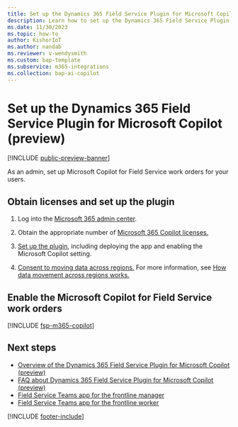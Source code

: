 ```yaml
---
title: Set up the Dynamics 365 Field Service Plugin for Microsoft Copilot (preview)
description: Learn how to set up the Dynamics 365 Field Service Plugin for Microsoft Copilot.
ms.date: 11/30/2023
ms.topic: how-to
author: KishorIoT
ms.author: nandab
ms.reviewer: v-wendysmith
ms.custom: bap-template
ms.subservice: m365-integrations
ms.collection: bap-ai-copilot 
---
```


# Set up the Dynamics 365 Field Service Plugin for Microsoft Copilot (preview)

[!INCLUDE [public-preview-banner](../includes/public-preview-banner.md)]

As an admin, set up Microsoft Copilot for Field Service work orders for your users.

## Obtain licenses and set up the plugin

1. Log into the [Microsoft 365 admin center](https://admin.microsoft.com/).

1. Obtain the appropriate number of [Microsoft 365 Copilot licenses.](/microsoft-365-copilot/microsoft-365-copilot-setup#manage-licenses-for-copilot)

1. [Set up the plugin](/microsoft-copilot-studio/copilot-plugins-overview#use-plugins-in-microsoft-copilot), including deploying the app and enabling the Microsoft Copilot setting.

1. [Consent to moving data across regions.](/power-platform/admin/geographical-availability-copilot#enable-data-movement-across-regions) For more information, see [How data movement across regions works.](/power-platform/admin/geographical-availability-copilot#how-data-movement-across-regions-works)

## Enable the Microsoft Copilot for Field Service work orders

[!INCLUDE [fsp-m365-copilot](../includes/fsp-m365-copilot.md)]

## Next steps

- [Overview of the Dynamics 365 Field Service Plugin for Microsoft Copilot (preview)](flw-m365-chat.md)
- [FAQ about Dynamics 365 Field Service Plugin for Microsoft Copilot (preview)](faqs-m365-chat.md)
- [Field Service Teams app for the frontline manager](flw-teams-manager.md)
- [Field Service Teams app for the frontline worker](flw-teams-worker.md)

[!INCLUDE [footer-include](../includes/footer-banner.md)]

